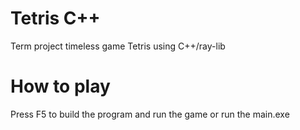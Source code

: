 # Tetris C++
Term project timeless game Tetris using C++/ray-lib
# How to play
Press F5 to build the program and run the game or run the main.exe
